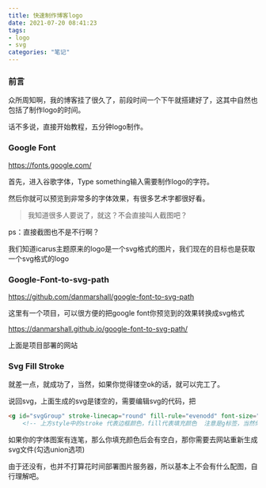 ```yaml
---
title: 快速制作博客logo
date: 2021-07-20 08:41:23
tags:
- logo
- svg
categories: "笔记"
---
```


### 前言

众所周知啊，我的博客挂了很久了，前段时间一个下午就搭建好了，这其中自然也包括了制作logo的时间。

话不多说，直接开始教程，五分钟logo制作。

<!--more-->

### Google Font

https://fonts.google.com/

首先，进入谷歌字体，Type something输入需要制作logo的字符。

然后你就可以预览到非常多的字体效果，有很多艺术字都很好看。

> 我知道很多人要说了，就这？不会直接叫人截图吧？

ps：直接截图也不是不行啊？

我们知道icarus主题原来的logo是一个svg格式的图片，我们现在的目标也是获取一个svg格式的logo

### Google-Font-to-svg-path

https://github.com/danmarshall/google-font-to-svg-path

这里有一个项目，可以很方便的把google font你预览到的效果转换成svg格式

https://danmarshall.github.io/google-font-to-svg-path/

上面是项目部署的网站

### Svg Fill Stroke

就差一点，就成功了，当然，如果你觉得镂空ok的话，就可以完工了。

说回svg，上面生成的svg是镂空的，需要编辑svg的代码，把

```html
<g id="svgGroup" stroke-linecap="round" fill-rule="evenodd" font-size="9pt" stroke="#000" stroke-width="0.25mm" fill="none" style="stroke: #ff0000;stroke-width:0.25mm;fill: #ff0000;">
    <!-- 上方style中的stroke 代表边框颜色，fill代表填充颜色  注意是g标签，当然你打开文件编辑后很容易可以发现-->
```

如果你的字体图案有连笔，那么你填充颜色后会有空白，那你需要去网站重新生成svg文件(勾选union选项)



由于还没有，也并不打算花时间部署图片服务器，所以基本上不会有什么配图，自行理解吧。
